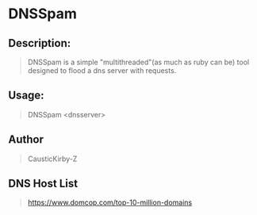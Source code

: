 # DNSSpam

## Description:
>DNSSpam is a simple \"multithreaded\"(as much as ruby can be) tool designed to flood a dns server with requests.

## Usage:
> DNSSpam &lt;dnsserver&gt;

## Author
> CausticKirby-Z

## DNS Host List
> https://www.domcop.com/top-10-million-domains